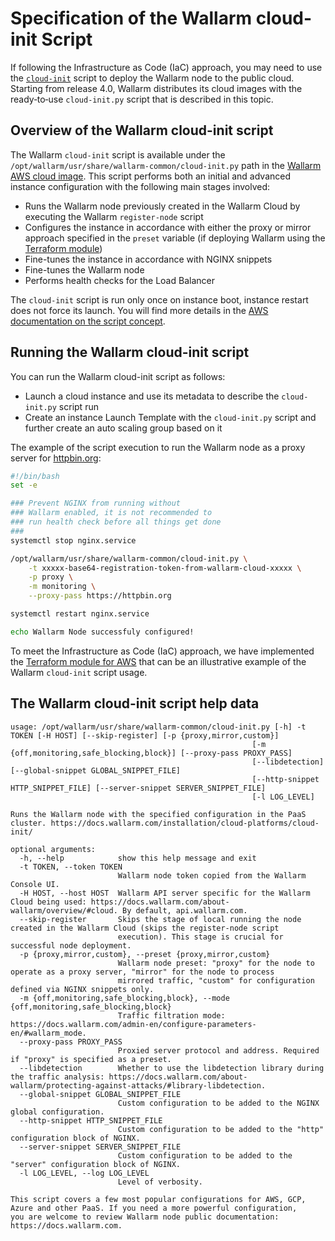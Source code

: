 # Specification of the Wallarm cloud-init Script

If following the Infrastructure as Code (IaC) approach, you may need to use the [`cloud-init`](https://cloudinit.readthedocs.io/en/latest/index.html) script to deploy the Wallarm node to the public cloud. Starting from release 4.0, Wallarm distributes its cloud images with the ready‑to‑use `cloud-init.py` script that is described in this topic.

## Overview of the Wallarm cloud-init script

The Wallarm `cloud-init` script is available under the `/opt/wallarm/usr/share/wallarm-common/cloud-init.py` path in the [Wallarm AWS cloud image](https://aws.amazon.com/marketplace/pp/prodview-5rl4dgi4wvbfe). This script performs both an initial and advanced instance configuration with the following main stages involved:

* Runs the Wallarm node previously created in the Wallarm Cloud by executing the Wallarm `register-node` script 
* Configures the instance in accordance with either the proxy or mirror approach specified in the `preset` variable (if deploying Wallarm using the [Terraform module](aws/terraform-module/overview.md))
* Fine-tunes the instance in accordance with NGINX snippets
* Fine-tunes the Wallarm node
* Performs health checks for the Load Balancer

The `cloud-init` script is run only once on instance boot, instance restart does not force its launch. You will find more details in the [AWS documentation on the script concept](https://docs.aws.amazon.com/AWSEC2/latest/UserGuide/user-data.html).

## Running the Wallarm cloud-init script

You can run the Wallarm cloud-init script as follows:

* Launch a cloud instance and use its metadata to describe the `cloud-init.py` script run
* Create an instance Launch Template with the `cloud-init.py` script and further create an auto scaling group based on it

The example of the script execution to run the Wallarm node as a proxy server for [httpbin.org](https://httpbin.org):

```bash
#!/bin/bash
set -e

### Prevent NGINX from running without
### Wallarm enabled, it is not recommended to
### run health check before all things get done
###
systemctl stop nginx.service

/opt/wallarm/usr/share/wallarm-common/cloud-init.py \
    -t xxxxx-base64-registration-token-from-wallarm-cloud-xxxxx \
    -p proxy \
    -m monitoring \
    --proxy-pass https://httpbin.org

systemctl restart nginx.service

echo Wallarm Node successfuly configured!
```

To meet the Infrastructure as Code (IaC) approach, we have implemented the [Terraform module for AWS](aws/terraform-module/overview.md) that can be an illustrative example of the Wallarm `cloud-init` script usage.

## The Wallarm cloud-init script help data

```plain
usage: /opt/wallarm/usr/share/wallarm-common/cloud-init.py [-h] -t TOKEN [-H HOST] [--skip-register] [-p {proxy,mirror,custom}]
                                                      [-m {off,monitoring,safe_blocking,block}] [--proxy-pass PROXY_PASS]
                                                      [--libdetection] [--global-snippet GLOBAL_SNIPPET_FILE]
                                                      [--http-snippet HTTP_SNIPPET_FILE] [--server-snippet SERVER_SNIPPET_FILE]
                                                      [-l LOG_LEVEL]

Runs the Wallarm node with the specified configuration in the PaaS cluster. https://docs.wallarm.com/installation/cloud-platforms/cloud-init/

optional arguments:
  -h, --help            show this help message and exit
  -t TOKEN, --token TOKEN
                        Wallarm node token copied from the Wallarm Console UI.
  -H HOST, --host HOST  Wallarm API server specific for the Wallarm Cloud being used: https://docs.wallarm.com/about-wallarm/overview/#cloud. By default, api.wallarm.com.
  --skip-register       Skips the stage of local running the node created in the Wallarm Cloud (skips the register-node script
                        execution). This stage is crucial for successful node deployment.
  -p {proxy,mirror,custom}, --preset {proxy,mirror,custom}
                        Wallarm node preset: "proxy" for the node to operate as a proxy server, "mirror" for the node to process
                        mirrored traffic, "custom" for configuration defined via NGINX snippets only.
  -m {off,monitoring,safe_blocking,block}, --mode {off,monitoring,safe_blocking,block}
                        Traffic filtration mode: https://docs.wallarm.com/admin-en/configure-parameters-en/#wallarm_mode.
  --proxy-pass PROXY_PASS
                        Proxied server protocol and address. Required if "proxy" is specified as a preset.
  --libdetection        Whether to use the libdetection library during the traffic analysis: https://docs.wallarm.com/about-wallarm/protecting-against-attacks/#library-libdetection.
  --global-snippet GLOBAL_SNIPPET_FILE
                        Custom configuration to be added to the NGINX global configuration.
  --http-snippet HTTP_SNIPPET_FILE
                        Custom configuration to be added to the "http" configuration block of NGINX.
  --server-snippet SERVER_SNIPPET_FILE
                        Custom configuration to be added to the "server" configuration block of NGINX.
  -l LOG_LEVEL, --log LOG_LEVEL
                        Level of verbosity.

This script covers a few most popular configurations for AWS, GCP, Azure and other PaaS. If you need a more powerful configuration,
you are welcome to review Wallarm node public documentation: https://docs.wallarm.com.
```
